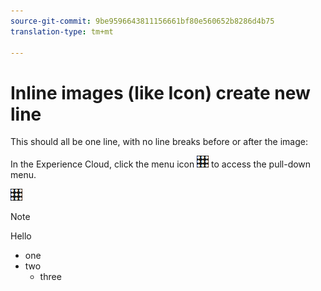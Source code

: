 ```yaml
---
source-git-commit: 9be9596643811156661bf80e560652b8286d4b75
translation-type: tm+mt

---
```

# Inline images (like Icon) create new line

This should all be one line, with no line breaks before or after the image:

In the Experience Cloud, click the menu icon  ![](icon.png) to access the pull-down menu.


[![](icon.png)](http://www.google.com)

>[!NOTE]
>Hello
>* one
>* two
>   * three